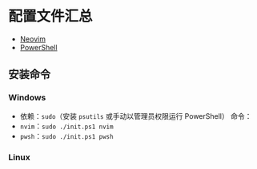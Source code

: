 # 配置文件汇总

- [Neovim](./nvim/)
- [PowerShell](./pwsh/)

## 安装命令

### Windows
- 依赖：`sudo`（安装 `psutils` 或手动以管理员权限运行 PowerShell）
命令：
- `nvim`：`sudo ./init.ps1 nvim`
- `pwsh`：`sudo ./init.ps1 pwsh`

### Linux
